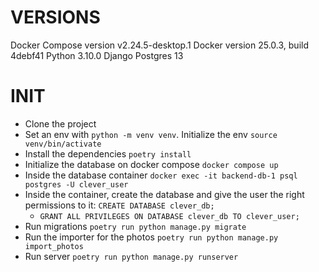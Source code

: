 # VERSIONS
Docker Compose version v2.24.5-desktop.1
Docker version 25.0.3, build 4debf41
Python 3.10.0
Django 
Postgres 13

# INIT
- Clone the project
- Set an env with `python -m venv venv`. Initialize the env `source venv/bin/activate`
- Install the dependencies `poetry install`
- Initialize the database on docker compose `docker compose up`
- Inside the database container `docker exec -it backend-db-1 psql postgres -U clever_user` 
- Inside the container,  create the database and give the user the right permissions to it: `CREATE DATABASE clever_db;` 
    - `GRANT ALL PRIVILEGES ON DATABASE clever_db TO clever_user;`
- Run migrations `poetry run python manage.py migrate`
- Run the importer for the photos `poetry run python manage.py import_photos`
- Run server `poetry run python manage.py runserver`